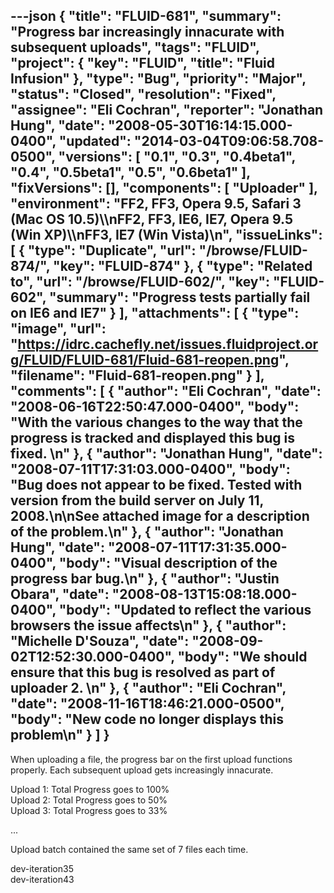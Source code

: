 ---json
{
  "title": "FLUID-681",
  "summary": "Progress bar increasingly innacurate with subsequent uploads",
  "tags": "FLUID",
  "project": {
    "key": "FLUID",
    "title": "Fluid Infusion"
  },
  "type": "Bug",
  "priority": "Major",
  "status": "Closed",
  "resolution": "Fixed",
  "assignee": "Eli Cochran",
  "reporter": "Jonathan Hung",
  "date": "2008-05-30T16:14:15.000-0400",
  "updated": "2014-03-04T09:06:58.708-0500",
  "versions": [
    "0.1",
    "0.3",
    "0.4beta1",
    "0.4",
    "0.5beta1",
    "0.5",
    "0.6beta1"
  ],
  "fixVersions": [],
  "components": [
    "Uploader"
  ],
  "environment": "FF2, FF3, Opera 9.5, Safari 3 (Mac OS 10.5)\\\nFF2, FF3, IE6, IE7, Opera 9.5 (Win XP)\\\nFF3, IE7 (Win Vista)\n",
  "issueLinks": [
    {
      "type": "Duplicate",
      "url": "/browse/FLUID-874/",
      "key": "FLUID-874"
    },
    {
      "type": "Related to",
      "url": "/browse/FLUID-602/",
      "key": "FLUID-602",
      "summary": "Progress tests partially fail on IE6 and IE7"
    }
  ],
  "attachments": [
    {
      "type": "image",
      "url": "https://idrc.cachefly.net/issues.fluidproject.org/FLUID/FLUID-681/Fluid-681-reopen.png",
      "filename": "Fluid-681-reopen.png"
    }
  ],
  "comments": [
    {
      "author": "Eli Cochran",
      "date": "2008-06-16T22:50:47.000-0400",
      "body": "With the various changes to the way that the progress is tracked and displayed this bug is fixed.&#x20;\n"
    },
    {
      "author": "Jonathan Hung",
      "date": "2008-07-11T17:31:03.000-0400",
      "body": "Bug does not appear to be fixed. Tested with version from the build server on July 11, 2008.\n\nSee attached image for a description of the problem.\n"
    },
    {
      "author": "Jonathan Hung",
      "date": "2008-07-11T17:31:35.000-0400",
      "body": "Visual description of the progress bar bug.\n"
    },
    {
      "author": "Justin Obara",
      "date": "2008-08-13T15:08:18.000-0400",
      "body": "Updated to reflect the various browsers the issue affects\n"
    },
    {
      "author": "Michelle D'Souza",
      "date": "2008-09-02T12:52:30.000-0400",
      "body": "We should ensure that this bug is resolved as part of uploader 2.&#x20;\n"
    },
    {
      "author": "Eli Cochran",
      "date": "2008-11-16T18:46:21.000-0500",
      "body": "New code no longer displays this problem\n"
    }
  ]
}
---
When uploading a file, the progress bar on the first upload functions properly. Each subsequent upload gets increasingly innacurate.

Upload 1: Total Progress goes to 100%\
Upload 2: Total Progress goes to 50%\
Upload 3: Total Progress goes to 33%

...

Upload batch contained the same set of 7 files each time.

dev-iteration35\
dev-iteration43

        